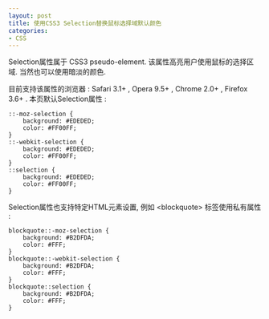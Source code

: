 ```yaml
---
layout: post
title: 使用CSS3 Selection替换鼠标选择域默认颜色
categories:
- CSS
---
```




Selection属性属于 CSS3 pseudo-element. 该属性高亮用户使用鼠标的选择区域. 当然也可以使用暗淡的颜色.

目前支持该属性的浏览器 : Safari 3.1+ , Opera 9.5+ , Chrome 2.0+ , Firefox 3.6+ . 本页默认Selection属性 : 
	
	::-moz-selection {
		background: #EDEDED;
		color: #FF00FF;
	}
	::-webkit-selection {
		background: #EDEDED;
		color: #FF00FF;
	}
	::selection {
		background: #EDEDED;
		color: #FF00FF;
	}

Selection属性也支持特定HTML元素设置, 例如 &lt;blockquote&gt; 标签使用私有属性 : 
	
	blockquote::-moz-selection {
		background: #B2DFDA;
		color: #FFF;
	}
	blockquote::-webkit-selection {
		background: #B2DFDA;
		color: #FFF;
	}
	blockquote::selection {
		background: #B2DFDA;
		color: #FFF;
	}